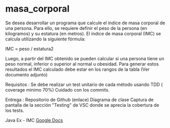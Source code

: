 # masa_corporal
Se desea desarrollar un programa que calcule el índice de masa corporal de una persona. Para ello, se requiere definir el peso de la persona (en kilogramos) y su estatura (en metros). El índice de masa corporal (IMC) se calcula utilizando la siguiente fórmula:


IMC = peso / estatura2

Luego, a partir del IMC obtenido se pueden calcular si una persona tiene un peso normal, inferior o superior al normal u obesidad. Para generar estos resultados el IMC calculado debe estar en los rangos de la tabla (Ver documento adjunto)

Requisitos :
Se debe realizar un test unitario de cada método usando TDD ( coverage minimo 70%)
Cuidado con los commits.

Entrega :
Repositorio de Github (enlace)
Diagrama de clase
Captura de pantalla de la sección "Testing" de VSC donde se aprecia la cobertura de los tests.

Java Ex - IMC
[Google Docs](https://docs.google.com/document/d/1JIpaHoCX084XmrNnL8CqLr_B_TKVC04Z5tsXGjcZt4c/edit?tab=t.0#heading=h.b83oo526xprm)
